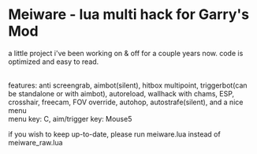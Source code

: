 # Meiware - lua multi hack for Garry's Mod

a little project i've been working on & off for a couple years now. code is optimized and easy to read.<br/><br/>

features: anti screengrab, aimbot(silent), hitbox multipoint, triggerbot(can be standalone or with aimbot), autoreload, wallhack with chams, ESP, crosshair, freecam, FOV override, autohop, autostrafe(silent), and a nice menu<br/>
menu key: C, aim/trigger key: Mouse5<br/>

if you wish to keep up-to-date, please run meiware.lua instead of meiware_raw.lua
